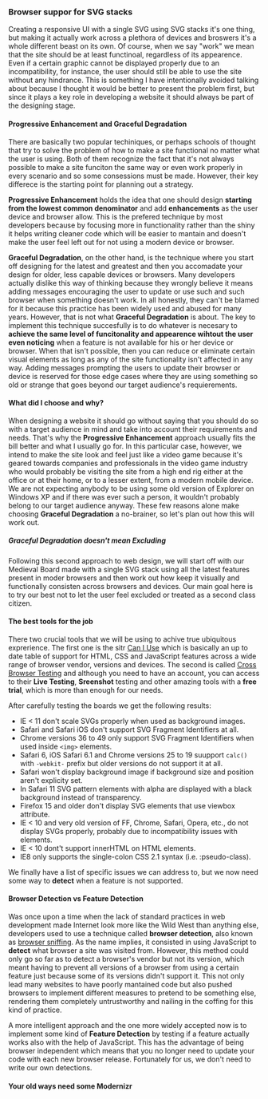 ### Browser suppor for SVG stacks

Creating a responsive UI with a single SVG using SVG stacks it's one thing, but
making it actually work across a plethora of devices and broswers it's a whole
different beast on its own. Of course, when we say "work" we mean that the site should be at least functinoal, regardless of its appearence. Even if a certain graphic cannot be displayed properly due to an incompatibility, for instance, the user should still be able to use the site without any hindrance. This is something I have intentionally avoided talking about because I thought it would be better to present the problem first, but since it plays a key role in developing a website it should always be part of the designing stage.

#### Progressive Enhancement and Graceful Degradation

There are basically two popular techiniques, or perhaps schools of thought that try to solve the problem of how to make a site functional no matter what the user is using. Both of them recognize the fact that it's not always possible to make a site funciton the same way or even work properly in every scenario and so some consessions must be made. However, their key differece is the starting point for planning out a strategy.

**Progressive Enhancement** holds the idea that one should design **starting from the lowest common denominator** and add **enhancements** as the user device and browser allow. This is the prefered technique by most developers because by focusing more in functionality rather than the shiny it helps writing cleaner code which will be easier to mantain and doesn't make the user feel left out for not using a modern device or browser.

**Graceful Degradation**, on the other hand, is the technique where you start off designing for the latest and greatest and then you accomadate your design for older, less capable devices or browsers. Many developers actually dislike this way of thinking because they wrongly believe it means adding messages encouraging the user to update or use such and such browser when something doesn't work. In all honestly, they can't be blamed for it because this practice has been widely used and abused for many years. However, that is not what **Graceful Degradation** is about. The key to implement this technique succesfully is to do whatever is necesary to **achieve the same level of funcitonality and appearence wihtout the user even noticing** when a feature is not available for his or her device or browser. When that isn't possible, then you can reduce or eliminate certain visual elements as long as any of the site functionality isn't affected in any way. Adding messages prompting the users to update their browser or device is reserved for those edge cases where they are using something so old or strange that goes beyond our target audience's requierements.

#### What did I choose and why?

When designing a website it should go without saying that you should do so with a target audience in mind and take into account their requirements and needs. That's why the **Progressive Enhancement** approach usually fits the bill better and what I usually go for. In this particular case, however, we intend to make the site look and feel just like a video game because it's geared towards companies and professionals in the video game industry who would probably be visiting the site from a high end rig either at the office or at their home, or to a lesser extent, from a modern mobile device. We are not expecting anybody to be using some old version of Explorer on Windows XP and if there was ever such a person, it wouldn't probably belong to our target audience anyway. These few reasons alone make choosing **Graceful Degradation** a no-brainer, so let's plan out how this will work out.

##### Graceful Degradation doesn't mean Excluding

Following this second approach to web design, we will start off with our Medieval Board made with a single SVG stack using all the latest features present in moder browsers and then work out how keep it visually and functionally consisten across browsers and devices. Our main goal here is to try our best not to let the user feel excluded or treated as a second class citizen.

#### The best tools for the job

There two crucial tools that we will be using to achive true ubiquitous exprerience. The first one is the sitr [Can I Use] which is basically an up to date table of support for HTML, CSS and JavaScript features across a wide range of browser vendor, versions and devices. The second is called [Cross Browser Testing] and although you need to have an account, you can access to their **Live Testing**, **Sreenshot** testing and other amazing tools with a **free trial**, which is more than enough for our needs.

After carefully testing the boards we get the following results:

- IE < 11 don't scale SVGs properly when used as background images.
- Safari and Safari iOS don't support SVG Fragment Identifiers at all.
- Chrome versions 36 to 49 only support SVG Fragment Identifiers when used inside `<img>` elements.
- Safari 6, iOS Safari 6.1 and Chrome versions 25 to 19 suupport `calc()` with `-webkit-` prefix but older versions do not support it at all.
- Safari won't display background image if background size and position aren't explicity set.
- In Safari 11 SVG pattern elements with alpha are displayed with a black background instead of transparency.
- Firefox 15 and older don't display SVG elements that use viewbox attribute.
- IE < 10 and very old version of FF, Chrome, Safari, Opera, etc., do not display SVGs properly, probably due to incompatibility issues with <pattern> elements.
- IE < 10 dont't support innerHTML on HTML elements.
- IE8 only supports the single-colon CSS 2.1 syntax (i.e. :pseudo-class).

We finally have a list of specific issues we can address to, but we now need some way to **detect** when a feature is not supported.

#### Browser Detection vs Feature Detection

Was once upon a time when the lack of standard practices in web development made Internet look more like the Wild West than anything else, developers used to use a technique called **browser detection**, also known as [browser sniffing]. As the name implies, it consisted in using JavaScript to **detect** what browser a site was visited from. However, this method could only go so far
as to detect a browser's vendor but not its version, which meant having to prevent all versions of a browser from using a certain feature just because some of its versions didn't support it. This not only lead many websites to have poorly mantained code but also pushed browsers to implement different measures to pretend to be something else, rendering them completely untrustworthy and nailing in the coffing for this kind of practice.

A more intelligent approach and the one more widely accepted now is to implement some kind of **Feature Detection** by testing if a feature actually works also with the help of JavaScript. This has the advantage of being browser independent which means that you no longer need to update your code with each new browser release. Fortunately for us, we don't need to write our own detections.

#### Your old ways need some Modernizr

[Can I Use]: https://caniuse.com/
[Cross Browser Testing]: https://crossbrowsertesting.com/
[browser sniffing]: https://developer.mozilla.org/en-US/docs/Learn/Tools_and_testing/Cross_browser_testing/JavaScript#Using_bad_browser_sniffing_code
